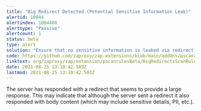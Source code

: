 ```yaml
---
title: "Big Redirect Detected (Potential Sensitive Information Leak)"
alertid: 10044
alertindex: 1004400
alerttype: "Passive"
alertcount: 1
status: beta
type: alert
solution: "Ensure that no sensitive information is leaked via redirect responses. Redirect responses should have almost no content."
code: https://github.com/zaproxy/zap-extensions/blob/main/addOns/pscanrulesBeta/src/main/java/org/zaproxy/zap/extension/pscanrulesBeta/BigRedirectsScanRule.java
linktext: org/zaproxy/zap/extension/pscanrulesBeta/BigRedirectsScanRule.java
date: 2021-08-25 13:10:42.503Z
lastmod: 2021-08-25 13:10:42.503Z
---
```

The server has responded with a redirect that seems to provide a large response. This may indicate that although the server sent a redirect it also responded with body content (which may include sensitive details, PII, etc.).
